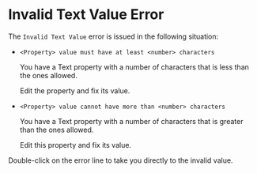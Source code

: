 # Invalid Text Value Error

The `Invalid Text Value` error is issued in the following situation:

* `<Property> value must have at least <number> characters`

  You have a Text property with a number of characters that is less than the ones allowed.

  Edit the property and fix its value.

* `<Property> value cannot have more than <number> characters`

  You have a Text property with a number of characters that is greater than the ones allowed.

  Edit this property and fix its value.

Double-click on the error line to take you directly to the invalid value.

